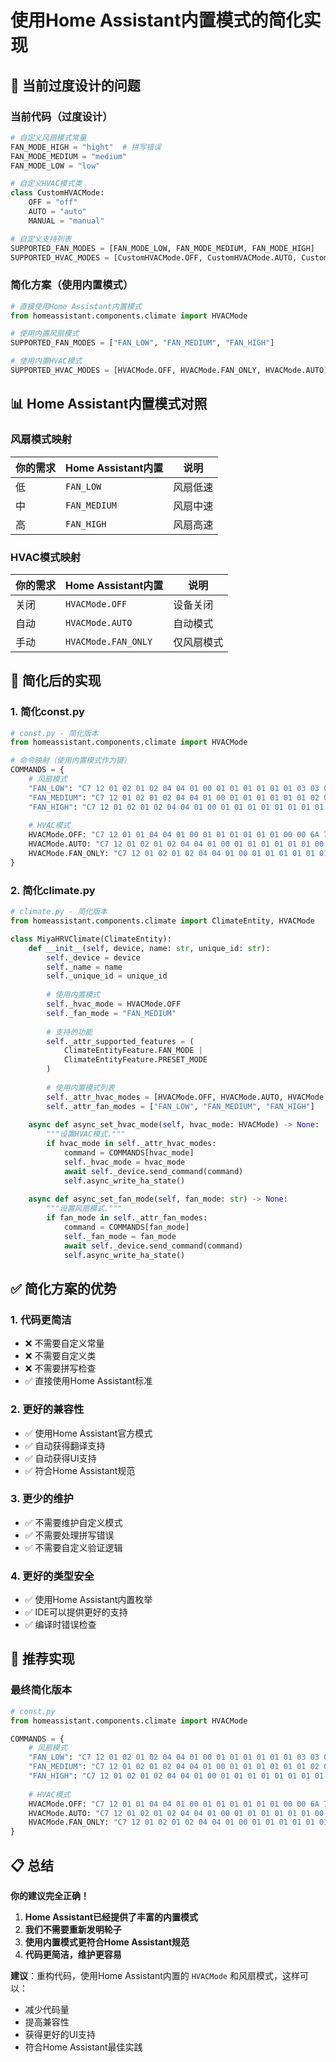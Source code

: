 # 使用Home Assistant内置模式的简化实现

## 🎯 当前过度设计的问题

### 当前代码（过度设计）
```python
# 自定义风扇模式常量
FAN_MODE_HIGH = "hight"  # 拼写错误
FAN_MODE_MEDIUM = "medium"
FAN_MODE_LOW = "low"

# 自定义HVAC模式类
class CustomHVACMode:
    OFF = "off"
    AUTO = "auto"
    MANUAL = "manual"

# 自定义支持列表
SUPPORTED_FAN_MODES = [FAN_MODE_LOW, FAN_MODE_MEDIUM, FAN_MODE_HIGH]
SUPPORTED_HVAC_MODES = [CustomHVACMode.OFF, CustomHVACMode.AUTO, CustomHVACMode.MANUAL]
```

### 简化方案（使用内置模式）
```python
# 直接使用Home Assistant内置模式
from homeassistant.components.climate import HVACMode

# 使用内置风扇模式
SUPPORTED_FAN_MODES = ["FAN_LOW", "FAN_MEDIUM", "FAN_HIGH"]

# 使用内置HVAC模式
SUPPORTED_HVAC_MODES = [HVACMode.OFF, HVACMode.FAN_ONLY, HVACMode.AUTO]
```

## 📊 Home Assistant内置模式对照

### 风扇模式映射
| 你的需求 | Home Assistant内置 | 说明 |
|---------|------------------|------|
| 低 | `FAN_LOW` | 风扇低速 |
| 中 | `FAN_MEDIUM` | 风扇中速 |
| 高 | `FAN_HIGH` | 风扇高速 |

### HVAC模式映射
| 你的需求 | Home Assistant内置 | 说明 |
|---------|------------------|------|
| 关闭 | `HVACMode.OFF` | 设备关闭 |
| 自动 | `HVACMode.AUTO` | 自动模式 |
| 手动 | `HVACMode.FAN_ONLY` | 仅风扇模式 |

## 🚀 简化后的实现

### 1. 简化const.py
```python
# const.py - 简化版本
from homeassistant.components.climate import HVACMode

# 命令映射（使用内置模式作为键）
COMMANDS = {
    # 风扇模式
    "FAN_LOW": "C7 12 01 02 01 02 04 04 01 00 01 01 01 01 01 01 03 03 03 03",
    "FAN_MEDIUM": "C7 12 01 02 01 02 04 04 01 00 01 01 01 01 01 01 02 02 02 02",
    "FAN_HIGH": "C7 12 01 02 01 02 04 04 01 00 01 01 01 01 01 01 01 01 01 01",
    
    # HVAC模式
    HVACMode.OFF: "C7 12 01 01 04 04 01 00 01 01 01 01 01 01 00 00 6A 7E",
    HVACMode.AUTO: "C7 12 01 02 01 02 04 04 01 00 01 01 01 01 01 01 00 00 A5 DB",
    HVACMode.FAN_ONLY: "C7 12 01 02 01 02 04 04 01 00 01 01 01 01 01 01 05 05 05 05",
}
```

### 2. 简化climate.py
```python
# climate.py - 简化版本
from homeassistant.components.climate import ClimateEntity, HVACMode

class MiyaHRVClimate(ClimateEntity):
    def __init__(self, device, name: str, unique_id: str):
        self._device = device
        self._name = name
        self._unique_id = unique_id
        
        # 使用内置模式
        self._hvac_mode = HVACMode.OFF
        self._fan_mode = "FAN_MEDIUM"
        
        # 支持的功能
        self._attr_supported_features = (
            ClimateEntityFeature.FAN_MODE |
            ClimateEntityFeature.PRESET_MODE
        )
        
        # 使用内置模式列表
        self._attr_hvac_modes = [HVACMode.OFF, HVACMode.AUTO, HVACMode.FAN_ONLY]
        self._attr_fan_modes = ["FAN_LOW", "FAN_MEDIUM", "FAN_HIGH"]
        
    async def async_set_hvac_mode(self, hvac_mode: HVACMode) -> None:
        """设置HVAC模式."""
        if hvac_mode in self._attr_hvac_modes:
            command = COMMANDS[hvac_mode]
            self._hvac_mode = hvac_mode
            await self._device.send_command(command)
            self.async_write_ha_state()
    
    async def async_set_fan_mode(self, fan_mode: str) -> None:
        """设置风扇模式."""
        if fan_mode in self._attr_fan_modes:
            command = COMMANDS[fan_mode]
            self._fan_mode = fan_mode
            await self._device.send_command(command)
            self.async_write_ha_state()
```

## ✅ 简化方案的优势

### 1. 代码更简洁
- ❌ 不需要自定义常量
- ❌ 不需要自定义类
- ❌ 不需要拼写检查
- ✅ 直接使用Home Assistant标准

### 2. 更好的兼容性
- ✅ 使用Home Assistant官方模式
- ✅ 自动获得翻译支持
- ✅ 自动获得UI支持
- ✅ 符合Home Assistant规范

### 3. 更少的维护
- ✅ 不需要维护自定义模式
- ✅ 不需要处理拼写错误
- ✅ 不需要自定义验证逻辑

### 4. 更好的类型安全
- ✅ 使用Home Assistant内置枚举
- ✅ IDE可以提供更好的支持
- ✅ 编译时错误检查

## 🎯 推荐实现

### 最终简化版本
```python
# const.py
from homeassistant.components.climate import HVACMode

COMMANDS = {
    # 风扇模式
    "FAN_LOW": "C7 12 01 02 01 02 04 04 01 00 01 01 01 01 01 01 03 03 03 03",
    "FAN_MEDIUM": "C7 12 01 02 01 02 04 04 01 00 01 01 01 01 01 01 02 02 02 02", 
    "FAN_HIGH": "C7 12 01 02 01 02 04 04 01 00 01 01 01 01 01 01 01 01 01 01",
    
    # HVAC模式
    HVACMode.OFF: "C7 12 01 01 04 04 01 00 01 01 01 01 01 01 00 00 6A 7E",
    HVACMode.AUTO: "C7 12 01 02 01 02 04 04 01 00 01 01 01 01 01 01 00 00 A5 DB",
    HVACMode.FAN_ONLY: "C7 12 01 02 01 02 04 04 01 00 01 01 01 01 01 01 05 05 05 05",
}
```

## 📋 总结

**你的建议完全正确！**

1. **Home Assistant已经提供了丰富的内置模式**
2. **我们不需要重新发明轮子**
3. **使用内置模式更符合Home Assistant规范**
4. **代码更简洁，维护更容易**

**建议**：重构代码，使用Home Assistant内置的 `HVACMode` 和风扇模式，这样可以：
- 减少代码量
- 提高兼容性
- 获得更好的UI支持
- 符合Home Assistant最佳实践 